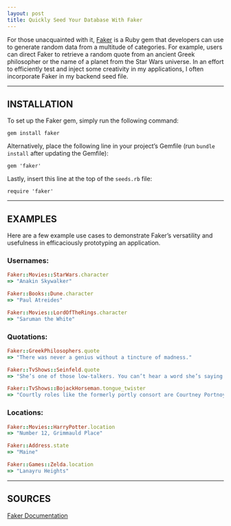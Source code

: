 ```yaml
---
layout: post
title: Quickly Seed Your Database With Faker
---
```


For those unacquainted with it, [Faker](https://github.com/faker-ruby/faker) is a Ruby gem that developers can use to generate random data from a multitude of categories. For example, users can direct Faker to retrieve a random quote from an ancient Greek philosopher or the name of a planet from the Star Wars universe. In an effort to efficiently test and inject some creativity in my applications, I often incorporate Faker in my backend seed file.

---

## INSTALLATION
To set up the Faker gem, simply run the following command:

```
gem install faker
```

Alternatively, place the following line in your project’s Gemfile (run `bundle install` after updating the Gemfile):
```
gem 'faker'
```

Lastly, insert this line at the top of the `seeds.rb` file:

```
require 'faker'
```

---

## EXAMPLES
Here are a few example use cases to demonstrate Faker’s versatility and usefulness in efficaciously prototyping an application.

### Usernames:

```ruby
Faker::Movies::StarWars.character
=> "Anakin Skywalker"

Faker::Books::Dune.character
=> "Paul Atreides"

Faker::Movies::LordOfTheRings.character
=> "Saruman the White"
```

### Quotations:

```ruby
Faker::GreekPhilosophers.quote
=> "There was never a genius without a tincture of madness."

Faker::TvShows::Seinfeld.quote
=> "She’s one of those low-talkers. You can’t hear a word she’s saying!"

Faker::TvShows::BojackHorseman.tongue_twister
=> "Courtly roles like the formerly portly consort are Courtney Portnoy's forté"
```

### Locations:
```ruby
Faker::Movies::HarryPotter.location
=> "Number 12, Grimmauld Place"

Faker::Address.state
=> "Maine"

Faker::Games::Zelda.location
=> "Lanayru Heights"
```

---

## SOURCES
[Faker Documentation](https://github.com/faker-ruby/faker)
